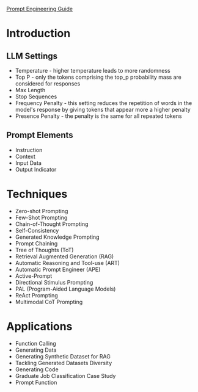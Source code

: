 [Prompt Engineering Guide](https://www.promptingguide.ai/)

# Introduction

## LLM Settings
- Temperature - higher temperature leads to more randomness
- Top P - only the tokens comprising the top_p probability mass are considered for responses
- Max Length
- Stop Sequences
- Frequency Penalty - this setting reduces the repetition of words in the model's response by giving tokens that appear more a higher penalty
- Presence Penalty - the penalty is the same for all repeated tokens

## Prompt Elements
- Instruction
- Context
- Input Data
- Output Indicator

# Techniques
- Zero-shot Prompting
- Few-Shot Prompting
- Chain-of-Thought Prompting
- Self-Consistency
- Generated Knowledge Prompting
- Prompt Chaining
- Tree of Thoughts (ToT)
- Retrieval Augmented Generation (RAG)
- Automatic Reasoning and Tool-use (ART)
- Automatic Prompt Engineer (APE)
- Active-Prompt
- Directional Stimulus Prompting
- PAL (Program-Aided Language Models)
- ReAct Prompting
- Multimodal CoT Prompting

# Applications
- Function Calling
- Generating Data
- Generating Synthetic Dataset for RAG
- Tackling Generated Datasets Diversity
- Generating Code
- Graduate Job Classification Case Study
- Prompt Function
